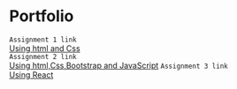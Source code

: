 # Portfolio
<code>Assignment 1 link </code> 
  <br>
  <a href="https://adilwaheed786.github.io/Portfolio/"> Using html and Css <a>
<br>
<code>Assignment 2 link </code>
<br>
<a href="https://adilwaheed786.github.io/Portfolio/Bootstrap/index.html">Using html,Css,Bootstrap and JavaScript<a>
<code>Assignment 3 link </code>
<br>
<a href="https://adilwaheed.netlify.app">Using React<a>
